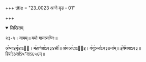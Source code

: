 +++
title = "23_0023 अग्ने मृड - 01"

+++
<details open><summary>लिखितम्</summary>

२३-१। यामम्॥ यमो गायत्र्यग्निः॥

अ꣡ग्नाइमृ꣪डाऽ२᳐। म꣣हाꣳ꣢आ꣣ऽ२३४सी꣥॥ अ꣡यआ꣯दाऽ२᳐इ। व꣣यु꣢ञ्जा꣣ऽ२३४ना꣥म्॥ इ꣡ये꣯थबाऽ२३॥ हिरा꣢ऽ३सा꣤ऽ५"दाऽ६५६म्॥
</details>